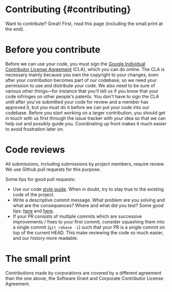 Contributing    {#contributing} 
============ 
 
Want to contribute? Great! First, read this page (including the small print at 
the end). 
 
# Before you contribute 
Before we can use your code, you must sign the 
[Google Individual Contributor License Agreement](https://developers.google.com/open-source/cla/individual?csw=1) 
(CLA), which you can do online. The CLA is necessary mainly because you own the 
copyright to your changes, even after your contribution becomes part of our 
codebase, so we need your permission to use and distribute your code. We also 
need to be sure of various other things—for instance that you'll tell us if you 
know that your code infringes on other people's patents. You don't have to sign 
the CLA until after you've submitted your code for review and a member has 
approved it, but you must do it before we can put your code into our codebase. 
Before you start working on a larger contribution, you should get in touch with 
us first through the issue tracker with your idea so that we can help out and 
possibly guide you. Coordinating up front makes it much easier to avoid 
frustration later on. 
 
# Code reviews 
All submissions, including submissions by project members, require review. We 
use Github pull requests for this purpose. 
 
Some tips for good pull requests: 
* Use our code 
  [style guide](https://google.github.io/styleguide/cppguide.html). 
  When in doubt, try to stay true to the existing code of the project. 
* Write a descriptive commit message. What problem are you solving and what 
  are the consequences? Where and what did you test? Some good tips: 
  [here](http://robots.thoughtbot.com/5-useful-tips-for-a-better-commit-message) 
  and [here](https://www.kernel.org/doc/Documentation/SubmittingPatches). 
* If your PR consists of multiple commits which are successive improvements / 
  fixes to your first commit, consider squashing them into a single commit 
  (`git rebase -i`) such that your PR is a single commit on top of the current 
  HEAD. This make reviewing the code so much easier, and our history more 
  readable. 
 
# The small print 
Contributions made by corporations are covered by a different agreement than 
the one above, the Software Grant and Corporate Contributor License Agreement. 
